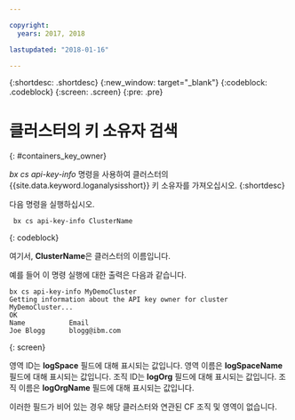 ```yaml
---

copyright:
  years: 2017, 2018

lastupdated: "2018-01-16"

---
```


{:shortdesc: .shortdesc}
{:new_window: target="_blank"}
{:codeblock: .codeblock}
{:screen: .screen}
{:pre: .pre}


# 클러스터의 키 소유자 검색
{: #containers_key_owner}

*bx cs api-key-info* 명령을 사용하여 클러스터의 {{site.data.keyword.loganalysisshort}} 키 소유자를 가져오십시오.
{:shortdesc}

다음 명령을 실행하십시오.

```
 bx cs api-key-info ClusterName
```
{: codeblock}

여기서, **ClusterName**은 클러스터의 이름입니다. 


예를 들어 이 명령 실행에 대한 출력은 다음과 같습니다. 

```
bx cs api-key-info MyDemoCluster
Getting information about the API key owner for cluster MyDemoCluster...
OK
Name           Email   
Joe Blogg      blogg@ibm.com   
```
{: screen}

영역 ID는 **logSpace** 필드에 대해 표시되는 값입니다.
영역 이름은 **logSpaceName** 필드에 대해 표시되는 값입니다.
조직 ID는 **logOrg** 필드에 대해 표시되는 값입니다.
조직 이름은 **logOrgName** 필드에 대해 표시되는 값입니다.

이러한 필드가 비어 있는 경우 해당 클러스터와 연관된 CF 조직 및 영역이 없습니다.



